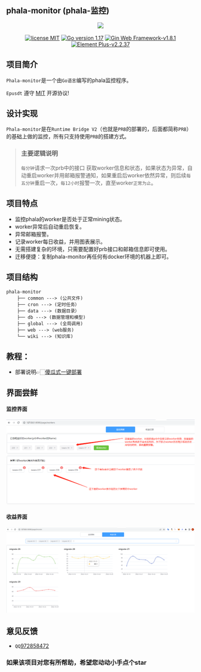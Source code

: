 ## phala-monitor (phala-监控)
<p align="center">
<img src="wiki/img/">
</p>
<p align="center">
<a href="https://opensource.org/licenses/MIT"><img src="https://img.shields.io/badge/license-MIT-blue" alt="license MIT"></a>
<a href="https://golang.org"><img src="https://img.shields.io/badge/Golang-1.17-red" alt="Go version 1.17"></a>
<a href="https://gin-gonic.com/zh-cn/docs/examples/html-rendering/"><img src="https://img.shields.io/badge/Gin Web Framework-v1.8.1-blue" alt="Gin Web Framework-v1.8.1"></a>
<a href="https://element-plus.org/zh-CN/"><img src="https://img.shields.io/badge/Element Plus-v2.2.37-green" alt="Element Plus-v2.2.37"></a>
</p>


## 项目简介
`Phala-monitor`是一个由`Go语言`编写的phala监控程序。

`Epusdt` 遵守 [MIT](https://opensource.org/licenses/MIT) 开源协议!

## 设计实现
`Phala-monitor`是在`Runtime Bridge V2`（也就是`PRB`的部署的，后面都简称`PRB`）的基础上做的监控，所有只支持使用`PRB`的搭建方式。


> ### 主要逻辑说明
> `每分钟`请求一次prb中的接口 获取worker信息和状态，如果状态为异常，自动重启worker并用邮箱报警通知，如果重启后worker依然异常，则后续`每五分钟`重启一次，`每12小时`报警一次，直至worker`正常为止`。

## 项目特点
- 监控phala的worker是否处于正常mining状态。
- worker异常后自动重启恢复。
- 异常邮箱报警。
- 记录worker每日收益，并用图表展示。
- 无需搭建复杂的环境，只需要配置好prb接口和邮箱信息即可使用。
- 迁移便捷：复制phala-monitor再任何有docker环境的机器上即可。

## 项目结构
```
phala-monitor
    ├── common ---> (公共文件)
    ├── cron ---> (定时任务）
    ├── data ---> (数据目录）
    ├── db ---> (数据管理和模型)
    ├── global ---> (全局调用)
    ├── web ---> (web服务)
    └── wiki ---> (知识库)
```

## 教程：
- 部署说明👉🏻[傻瓜式一键部署](wiki/deploy.md)

## 界面尝鲜

#### 监控界面
![workers-explain.png](wiki/img/workers-explain.png)

#### 收益界面
![income-explain.png](wiki/img/income-explain.png)



## 意见反馈
- `QQ`[972858472](http://wpa.qq.com/msgrd?v=3&uin=2519955172&site=qq&menu=yes)


### 如果该项目对您有所帮助，希望您动动小手点个star
